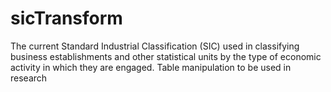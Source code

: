 # sicTransform
The current Standard Industrial Classification (SIC) used in classifying business establishments and other statistical units by the type of economic activity in which they are engaged. Table manipulation to be used in research
